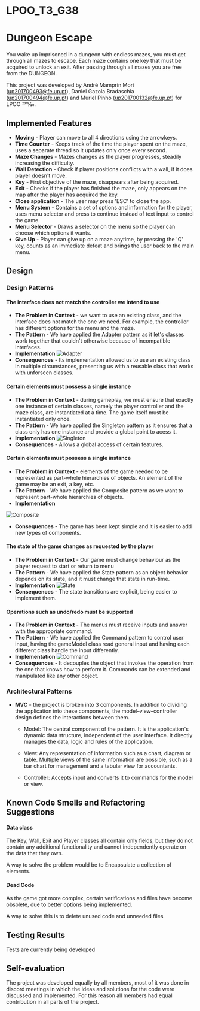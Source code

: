 # LPOO_T3_G38

# Dungeon Escape

You wake up imprisoned in a dungeon with endless mazes, you must get through all mazes to escape. Each maze contains one key that must be acquired to unlock an exit. After passing through all mazes you are free from  the DUNGEON.

This project was developed by André Mamprin Mori (up201700493@fe.up.pt), Daniel Gazola Bradaschia (up201700494@fe.up.pt) and Muriel Pinho (up201700132@fe.up.pt) for LPOO 2019⁄20.

## Implemented Features


* **Moving** - Player can move to all 4 directions using the arrowkeys.
* **Time Counter** - Keeps track of the time the player spent on the maze, uses a separate thread so it updates only once every second.
* **Maze Changes** - Mazes changes as the player progresses, steadily increasing the difficulty.
* **Wall Detection**  - Check if player positions conflicts with a wall, if it does player doesn't move.
* **Key** - First objective of the maze, disappears after being acquired.
* **Exit** - Checks if the player has finished the maze, only appears on the map after the player has acquired the key.    
* **Close application** - The user may press 'ESC' to close the app.
* **Menu System** - Contains a set of options and information for the player, uses menu selector and press to continue instead of text input to control the game.
* **Menu Selector** - Draws a selector on the menu so the player can choose which options it wants.
* **Give Up** - Player can give up on a maze anytime, by pressing the 'Q' key, counts as an immediate defeat and brings the user back to the main menu.

## Design

### Design Patterns

#### The interface does not match the controller we intend to use
* **The Problem in Context** - we want to use an existing class, and the interface does not match the one we need. For example, the  controller has different options for the menu and the maze.  
* **The Pattern** - We have applied the Adapter pattern as it let's classes work together that couldn't otherwise because of incompatible interfaces.
* **Implementation**
![Adapter](https://github.com/FEUP-LPOO/lpoo-2020-g38/blob/master/docs/Images/Adapter.png?raw=true)
* **Consequences** - Its implementation allowed us to use an existing class in multiple circunstances, presenting us with a reusable class that works with unforseen classes.

#### Certain elements must possess a single instance
* **The Problem in Context** - during gameplay, we must ensure that exactly one instance of certain classes, namely the player controller and the maze class, are instantiated at a time. The game itself must be instantiated only once.
* **The Pattern** - We have applied the Singleton pattern as it ensures that a class only has one instance and provide a global point to acess it.
* **Implementation**
![Singleton](https://github.com/FEUP-LPOO/lpoo-2020-g38/blob/master/docs/Images/Singleton.png?raw=true)
* **Consequences** - Allows a global access of certain features.


#### Certain elements must possess a single instance
* **The Problem in Context** - elements of the game needed to be represented as part-whole hierarchies of objects. An element of the game may be an exit, a key, etc.
* **The Pattern** - We have applied the Composite pattern as we want to represent part-whole hierarchies of objects.
* **Implementation**
  
![Composite](https://github.com/FEUP-LPOO/lpoo-2020-g38/blob/master/docs/Images/Composite.png?raw=true)
* **Consequences** - The game has been kept simple and it is easier to add new types of components.

#### The state of the game changes as requested by the player
* **The Problem in Context** - Our game must change behaviour as the player request to start or return to menu
* **The Pattern** - We have applied the State pattern as an object behavior depends on its state, and it must change that state in run-time.
* **Implementation**
![State](https://github.com/FEUP-LPOO/lpoo-2020-g38/blob/master/docs/Images/State.png?raw=true)
* **Consequences** - The state transitions are explicit, being easier to implement them.
  
#### Operations such as undo/redo must be supported
* **The Problem in Context** - The menus must receive inputs and answer with the appropriate command.
* **The Pattern** - We have applied the Command pattern to control user input, having the gameModel class read general input and having each different class handle the input differently.
* **Implementation**
![Command](https://github.com/FEUP-LPOO/lpoo-2020-g38/blob/master/docs/Images/Command.png?raw=true)
* **Consequences** - It decouples the object that invokes the operation from the one that knows how to perform it.
Commands can be extended and manipulated like any other object.

### Architectural Patterns

* **MVC** - the project is broken into 3 components. In addition to dividing the application into these components, 
         the model–view–controller design defines the interactions between them.
    
  * Model: The central component of the pattern. It is the application's dynamic data structure, independent of the user interface. It directly manages the data, logic and rules of the application.

  * View: Any representation of information such as a chart, diagram or table. Multiple views of the same information are possible, such as a bar chart for management and a tabular view for accountants.
        
  * Controller: Accepts input and converts it to commands for the model or view.

## Known Code Smells and Refactoring Suggestions
  

#### Data class

The Key, Wall, Exit and Player classes all contain only fields, but they do not contain any additional functionality and cannot independently operate on the data that they own.

A way to solve the problem would be to Encapsulate a collection of elements.

#### Dead Code

As the game got more complex, certain verifications and files have become obsolete, due to better options being implemented.

A way to solve this is to delete unused code and unneeded files

## Testing Results

Tests are currently being developed

## Self-evaluation

The project was developed equally by all members, most of it was done in discord meetings in which the ideas and solutions for the code were discussed and implemented. For this reason all members had equal contribution in all parts of the project.
